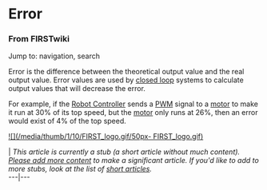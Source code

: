 # Error

### From FIRSTwiki

Jump to: navigation, search

Error is the difference between the theoretical output value and the real
output value. Error values are used by [closed loop](Closed_loop
"Closed loop" ) systems to calculate output values that will decrease the
error.

For example, if the [Robot Controller](Robot_Controller "Robot
Controller" ) sends a [PWM](pwm) signal to a
[motor](Motor "Motor" ) to make it run at 30% of its top speed, but
the [motor](Motor "Motor" ) only runs at 26%, then an error would
exist of 4% of the top speed.

[![](/media/thumb/1/10/FIRST_logo.gif/50px-
FIRST_logo.gif)](Image:FIRST_logo.gif "" )

|  _This article is currently a stub (a short article without much content).
[Please add more
content](http://www.firstwiki.net/index.php?title=Error&action=edit
"http://www.firstwiki.net/index.php?title=Error&action=edit" ) to make a
significant article. If you'd like to add to more stubs, look at the list of
[short articles](Special:Shortpages "Special:Shortpages" )._  
---|---  
  
